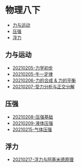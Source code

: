 # 物理八下

<!-- @import "[TOC]" {cmd="toc" depthFrom=2 depthTo=6 orderedList=false} -->

<!-- code_chunk_output -->

- [力与运动](#力与运动)
- [压强](#压强)
- [浮力](#浮力)

<!-- /code_chunk_output -->

## 力与运动

* [20210205-力学初步](./ch6/README.html)
* [20210205-牛一定律](./ch7/20210205.html)
* [20210206-力的合成 & 力的平衡](./ch7/20210206.html)
* [20210207-受力分析与正交分解](./ch8/20210207.html)

## 压强 

* [20210208-压强基础](./ch8/20210208.html)
* [20210209-液体压强](./ch8/20210209.html)
* [20210215-气体压强](./ch8/20210215.html)

## 浮力
* [20210217-浮力与阿基米德原理](./ch9/20210217.html)
<!-- * [20210126-力的合成 & 力的平衡](./ch7/20210126.html)
* [20210127-力的平衡](./ch7/20210127.html)

## 压强

* [20210128-压强基础](./ch8/20210128.html)
* [20210130-液体压强](./ch8/20210130.html)
* [20210131-气体压强](./ch8/20210131.html) -->